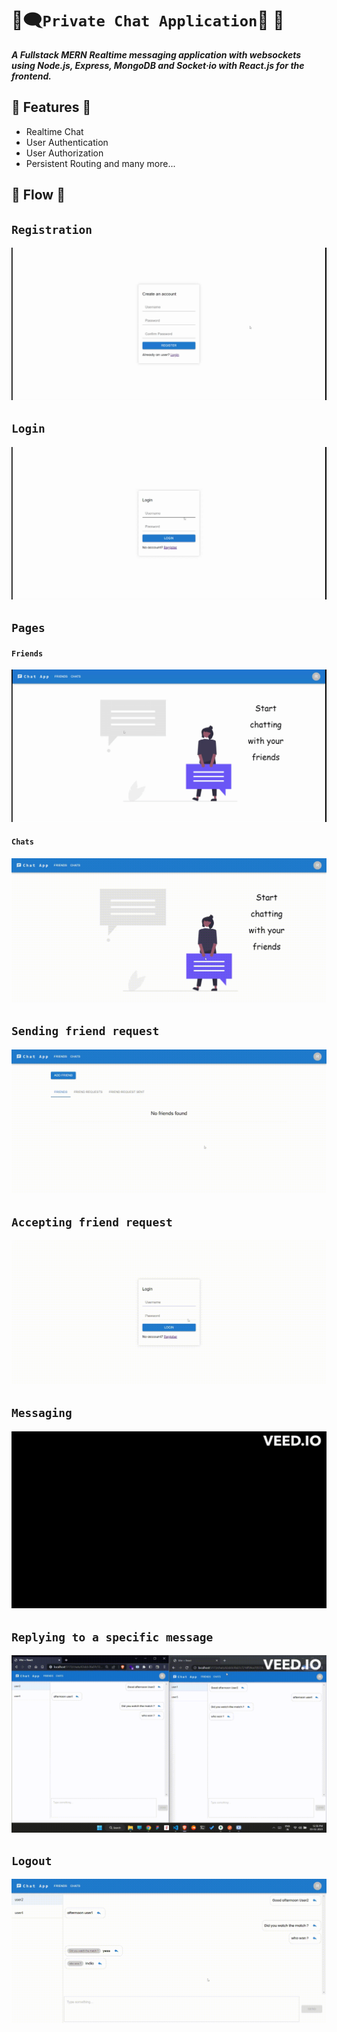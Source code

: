 # 🔏🗨️`Private Chat Application`💬 🔏  

**_A Fullstack MERN_**
**_Realtime messaging application with websockets using Node.js, Express, MongoDB and Socket&middot;io with React.js for the frontend._**

## 📌 Features 📌

- Realtime Chat
- User Authentication
- User Authorization
- Persistent Routing and many more...

## 📌 Flow 📌

## `Registration`

![Registration](./public/registration.gif)

## `Login`

![Login](./public/login.gif)

## `Pages`

#### `Friends`

![Friends](./public/friends-page.gif)

#### `Chats`

![Chats](./public/chats-page.gif)

## `Sending friend request`

![Sending friend request](./public/send-request.gif)

## `Accepting friend request`

![Accepting friend request](./public/accept-request.gif)

## `Messaging`

![Messaging](./public/messaging.gif)

## `Replying to a specific message`

![Messaging](./public/reply-to-message.gif)

## `Logout`

![Logout](./public/logout.gif)

